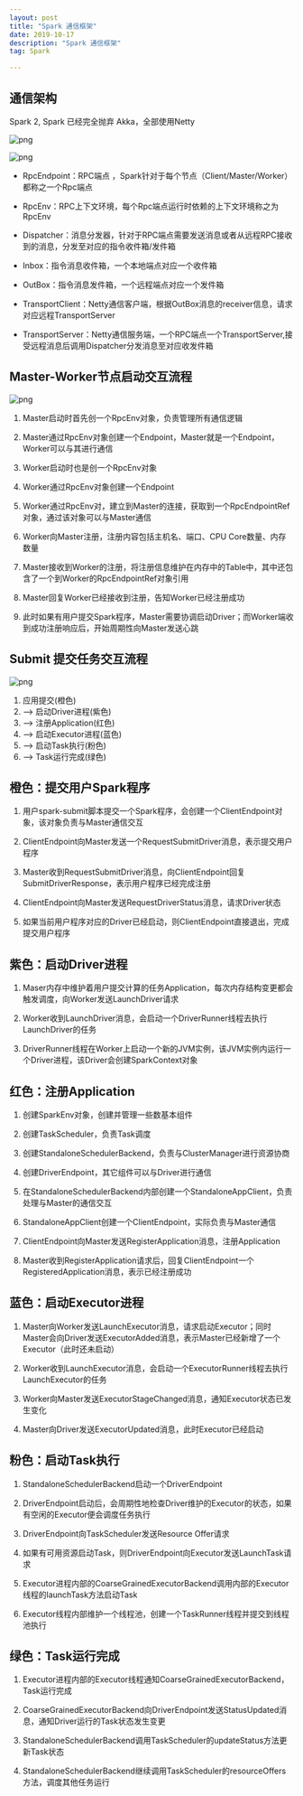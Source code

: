 ```yaml
---
layout: post
title: "Spark 通信框架"
date: 2019-10-17
description: "Spark 通信框架"
tag: Spark

---
```



## 通信架构

Spark 2, Spark 已经完全抛弃 Akka，全部使用Netty

![png](/images/posts/all/Spark通信架构-高层视图.png)

![png](/images/posts/all/Spark通信架构-端点概览.png)

- RpcEndpoint：RPC端点 ，Spark针对于每个节点（Client/Master/Worker）都称之一个Rpc端点

- RpcEnv：RPC上下文环境，每个Rpc端点运行时依赖的上下文环境称之为RpcEnv

- Dispatcher：消息分发器，针对于RPC端点需要发送消息或者从远程RPC接收到的消息，分发至对应的指令收件箱/发件箱

- Inbox：指令消息收件箱，一个本地端点对应一个收件箱

- OutBox：指令消息发件箱，一个远程端点对应一个发件箱

- TransportClient：Netty通信客户端，根据OutBox消息的receiver信息，请求对应远程TransportServer

- TransportServer：Netty通信服务端，一个RPC端点一个TransportServer,接受远程消息后调用Dispatcher分发消息至对应收发件箱



## Master-Worker节点启动交互流程

![png](/images/posts/all/Spark的Master-Worker节点启动交互流程.png)

1. Master启动时首先创一个RpcEnv对象，负责管理所有通信逻辑

2. Master通过RpcEnv对象创建一个Endpoint，Master就是一个Endpoint，Worker可以与其进行通信

3. Worker启动时也是创一个RpcEnv对象

4. Worker通过RpcEnv对象创建一个Endpoint

5. Worker通过RpcEnv对，建立到Master的连接，获取到一个RpcEndpointRef对象，通过该对象可以与Master通信

6. Worker向Master注册，注册内容包括主机名、端口、CPU Core数量、内存数量

7. Master接收到Worker的注册，将注册信息维护在内存中的Table中，其中还包含了一个到Worker的RpcEndpointRef对象引用

8. Master回复Worker已经接收到注册，告知Worker已经注册成功

9. 此时如果有用户提交Spark程序，Master需要协调启动Driver；而Worker端收到成功注册响应后，开始周期性向Master发送心跳


## Submit 提交任务交互流程

![png](/images/posts/all/Spark的Submit提交任务交互流程.png)

1. 应用提交(橙色) 
2. --> 启动Driver进程(紫色) 
3. --> 注册Application(红色) 
4. --> 启动Executor进程(蓝色) 
5. --> 启动Task执行(粉色) 
6. --> Task运行完成(绿色)

## 橙色：提交用户Spark程序

1. 用户spark-submit脚本提交一个Spark程序，会创建一个ClientEndpoint对象，该对象负责与Master通信交互

2. ClientEndpoint向Master发送一个RequestSubmitDriver消息，表示提交用户程序

3. Master收到RequestSubmitDriver消息，向ClientEndpoint回复SubmitDriverResponse，表示用户程序已经完成注册

4. ClientEndpoint向Master发送RequestDriverStatus消息，请求Driver状态

5. 如果当前用户程序对应的Driver已经启动，则ClientEndpoint直接退出，完成提交用户程序

## 紫色：启动Driver进程

1. Maser内存中维护着用户提交计算的任务Application，每次内存结构变更都会触发调度，向Worker发送LaunchDriver请求

2. Worker收到LaunchDriver消息，会启动一个DriverRunner线程去执行LaunchDriver的任务

3. DriverRunner线程在Worker上启动一个新的JVM实例，该JVM实例内运行一个Driver进程，该Driver会创建SparkContext对象

## 红色：注册Application

1. 创建SparkEnv对象，创建并管理一些数基本组件

2. 创建TaskScheduler，负责Task调度

3. 创建StandaloneSchedulerBackend，负责与ClusterManager进行资源协商

4. 创建DriverEndpoint，其它组件可以与Driver进行通信

5. 在StandaloneSchedulerBackend内部创建一个StandaloneAppClient，负责处理与Master的通信交互

6. StandaloneAppClient创建一个ClientEndpoint，实际负责与Master通信

7. ClientEndpoint向Master发送RegisterApplication消息，注册Application

8. Master收到RegisterApplication请求后，回复ClientEndpoint一个RegisteredApplication消息，表示已经注册成功

## 蓝色：启动Executor进程

1. Master向Worker发送LaunchExecutor消息，请求启动Executor；同时Master会向Driver发送ExecutorAdded消息，表示Master已经新增了一个Executor（此时还未启动）

2. Worker收到LaunchExecutor消息，会启动一个ExecutorRunner线程去执行LaunchExecutor的任务

3. Worker向Master发送ExecutorStageChanged消息，通知Executor状态已发生变化

4. Master向Driver发送ExecutorUpdated消息，此时Executor已经启动

## 粉色：启动Task执行

1. StandaloneSchedulerBackend启动一个DriverEndpoint

2. DriverEndpoint启动后，会周期性地检查Driver维护的Executor的状态，如果有空闲的Executor便会调度任务执行

3. DriverEndpoint向TaskScheduler发送Resource Offer请求

4. 如果有可用资源启动Task，则DriverEndpoint向Executor发送LaunchTask请求

5. Executor进程内部的CoarseGrainedExecutorBackend调用内部的Executor线程的launchTask方法启动Task

6. Executor线程内部维护一个线程池，创建一个TaskRunner线程并提交到线程池执行

## 绿色：Task运行完成

1. Executor进程内部的Executor线程通知CoarseGrainedExecutorBackend，Task运行完成

2. CoarseGrainedExecutorBackend向DriverEndpoint发送StatusUpdated消息，通知Driver运行的Task状态发生变更

3. StandaloneSchedulerBackend调用TaskScheduler的updateStatus方法更新Task状态

4. StandaloneSchedulerBackend继续调用TaskScheduler的resourceOffers方法，调度其他任务运行

